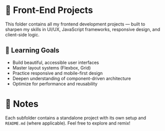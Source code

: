 # 🎨 Front-End Projects

This folder contains all my frontend development projects — built to sharpen my skills in UI/UX, JavaScript frameworks, responsive design, and client-side logic.

## 🧪 Learning Goals

- Build beautiful, accessible user interfaces
- Master layout systems (Flexbox, Grid)
- Practice responsive and mobile-first design
- Deepen understanding of component-driven architecture
- Optimize for performance and reusability

# 📝 Notes

Each subfolder contains a standalone project with its own setup and `README.md` (where applicable). Feel free to explore and remix!
